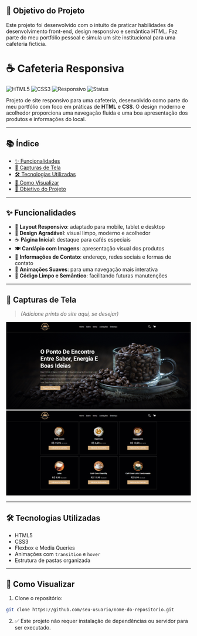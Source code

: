 ## 🎯 Objetivo do Projeto
Este projeto foi desenvolvido com o intuito de praticar habilidades de desenvolvimento front-end, design responsivo e semântica HTML. Faz parte do meu portfólio pessoal e simula um site institucional para uma cafeteria fictícia.

# ☕ Cafeteria Responsiva

![HTML5](https://img.shields.io/badge/HTML5-E34F26?logo=html5&logoColor=white)
![CSS3](https://img.shields.io/badge/CSS3-1572B6?logo=css3&logoColor=white)
![Responsivo](https://img.shields.io/badge/Layout-Responsivo-green)
![Status](https://img.shields.io/badge/Projeto-Concluído-blue)

Projeto de site responsivo para uma cafeteria, desenvolvido como parte do meu portfólio com foco em práticas de **HTML** e **CSS**. O design moderno e acolhedor proporciona uma navegação fluida e uma boa apresentação dos produtos e informações do local.

---

## 📚 Índice

- [✨ Funcionalidades](#-funcionalidades)  
- [📸 Capturas de Tela](#-capturas-de-tela)  
- [🛠 Tecnologias Utilizadas](#-tecnologias-utilizadas)  
- [🚀 Como Visualizar](#-como-visualizar)  
- [🎯 Objetivo do Projeto](#-objetivo-do-projeto)  

---

## ✨ Funcionalidades

- 📱 **Layout Responsivo**: adaptado para mobile, tablet e desktop  
- 🎨 **Design Agradável**: visual limpo, moderno e acolhedor  
- ☕ **Página Inicial**: destaque para cafés especiais  
- 🍽️ **Cardápio com Imagens**: apresentação visual dos produtos  
- 📍 **Informações de Contato**: endereço, redes sociais e formas de contato  
- 💫 **Animações Suaves**: para uma navegação mais interativa  
- 🧼 **Código Limpo e Semântico**: facilitando futuras manutenções  

---

## 📸 Capturas de Tela

> *(Adicione prints do site aqui, se desejar)*

![Home](./assets/preview-home.png)  
![Cardápio](./assets/preview-menu.png)

---

## 🛠 Tecnologias Utilizadas

- HTML5  
- CSS3  
- Flexbox e Media Queries  
- Animações com `transition` e `hover`  
- Estrutura de pastas organizada  

---

## 🚀 Como Visualizar

1. Clone o repositório:
```bash
git clone https://github.com/seu-usuario/nome-do-repositorio.git 
```
2. ✅ Este projeto não requer instalação de dependências ou servidor para ser executado.

